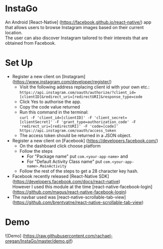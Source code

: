 # InstaGo
An Android [React-Native] (https://facebook.github.io/react-native/) app that allows users to browse Instagram images based on their current location. <br />
The user can also discover Instagram tailored to their interests that are obtained from Facebook.

# Set Up
* Register a new client on [Instagram] (https://www.instagram.com/developer/register/) <br />
  * Visit the following address replacing client id with your own etc.: <br />
    `https://api.instagram.com/oauth/authorize/?client_id=[clientID]&redirect_uri=[redirectURI]&response_type=code` 
  * Click Yes to authorise the app.
  * Copy the code value returned
  * Run this command in the terminal: <br />
  `curl -F 'client_id=[clientID]' -F 'client_secret=[clientSecret]' -F 'grant_type=authorization_code' -F 'redirect_uri=[redirectURI]' -F 'code=[code]' https://api.instagram.com/oauth/access_token`
  * The access token should be returned in a JSON object.  
* Register a new client on [Facebook] (https://developers.facebook.com/)
  * On the dashboard click choose platform
  * Follow the steps 
    * For "Package name" put `com.<your-app-name>` and 
    * For "Default Activity Class name" put `com.<your-app-name>.MainActivity`
  * Follow the rest of the steps to get a 28 character key hash.
* Facebook recently released [React-Native SDK] (https://developers.facebook.com/docs/react-native) <br />
  However I used this module at the time [react-native-facebook-login] (https://github.com/magus/react-native-facebook-login)
* The navbar used was [react-native-scrollable-tab-view] (https://github.com/brentvatne/react-native-scrollable-tab-view) <br />

# Demo
![Demo] (https://raw.githubusercontent.com/rachael-oregan/InstaGo/master/demo.gif)

